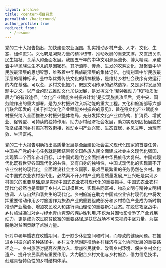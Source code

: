 ```yaml
---
layout: archive
title: <center>项目背景
permalink: /background/
author_profile: true
redirect_from:
  - /resume
---
```


党的二十大报告指出，加快建设农业强国，扎实推动乡村产业、人才、文化、生态、组织振兴。文化既是凝聚力量的精神纽带、推动发展的重要支撑，又直接关系民生福祉、关系人的全面发展。我国五千年的中华文明源远流长、博大精深，承载着中华民族生生不息的基因密码，其所涵养、传承、生发的农耕文化，凝聚着中华民族最深层的思想智慧，维系着中华民族最深层的集体记忆，也镌刻着中华民族最深层的精神标识，是中华优秀传统文化的精神根脉，是维持乡村社会秩序有效运行的内在基础。可以说，乡村文化振兴，既是文明传承的必然选择，又是乡村发展的题中之义。以产业的形式推动文化加快发展，是发挥文化“精神推动力”和“物质发展力”的有效途径。“文化产业赋能乡村振兴计划”是实现脱贫攻坚后，党中央、国务院作出的重大部署，是为乡村振兴注入新动能的重大工程。文化和旅游部等六部门联合印发的《关于推动文化产业赋能乡村振兴的意见》，旨在将文化产业赋能乡村振兴纳入全面推进乡村振兴整体格局，充分发挥文化产业优结构、扩消费、增就业、促转型、可持续的独特作用，助力乡村经济社会发展，助力实现巩固拓展脱贫攻坚成果同乡村振兴有效衔接，推动乡村产业兴旺、生态宜居、乡风文明、治理有效、生活富裕。

党的二十大报告明确指出高质量发展是全面建设社会主义现代化国家的首要任务，中国共产党的中心任务就是团结带领全国各族人民全面建成社会主义现代化强国、实现第二个百年奋斗目标，以中国式现代化全面推进中华民族伟大复兴。中国式现代化既有世界各国现代化的共性，又有自身的独特性，中国式现代化的实现离不开农业农村的现代化，全面建设社会主义国家，最艰巨最繁重的任务仍然在乡村。推动中国式农业农村现代化，必然离不开乡村产业的高质量发展,产业兴旺是实现乡村振兴的重要基础,更是实现中国式农业农村现代化的重要抓手。中国式农业农村现代化必然也是着眼于乡村人口规模巨大、实现共同富裕、物质文明与精神文明相协调、人与自然和谐共生的现代化。乡村旅游在助力中国式农业农村现代化中将发挥重要带动作用乡村旅游作为旅游产业的重要组成部分和乡村特色产业成为新时期推动产业融合、增加农民收入和践行两山理论的重要新兴业态。在脱贫攻坚战中，乡村旅游通过对乡村绿水青山资源的保护性利用,不仅为贫困地区增添了产业发展动力，更是成为农民脱贫致富的重要路径,是扶贫战场不可忽视的中坚力量，为摆脱绝对贫困贡献了旅游力量。

 针对中老年蟹农在收蟹期间，由于缺少休息空间和时间，而导致的健康问题。在推进乡村振兴的多种路径中，乡村文化旅游是推动乡村经济与文化协同发展的重要路径之一。乡村旅游对提高农民收入、增加农民就业、改善乡村环境、保护乡村文化遗产、提升农民素质有重要作用。大力融合乡村文化与乡村旅游，借力信息技术，创建具备特色性的乡村结构体系。

 

 
